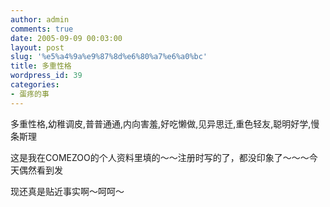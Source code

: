 ```yaml
---
author: admin
comments: true
date: 2005-09-09 00:03:00
layout: post
slug: '%e5%a4%9a%e9%87%8d%e6%80%a7%e6%a0%bc'
title: 多重性格
wordpress_id: 39
categories:
- 蛋疼的事
---
```


多重性格,幼稚调皮,普普通通,内向害羞,好吃懒做,见异思迁,重色轻友,聪明好学,慢条斯理  
  
  
  
  
这是我在COMEZOO的个人资料里填的～～注册时写的了，都没印象了～～～今天偶然看到发  
  
现还真是贴近事实啊～呵呵～

